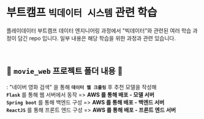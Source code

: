 # 부트캠프 `빅데이터 시스템` 관련 학습
플레이데이터 부트캠프 데이터 엔지니어링 과정에서 "빅데이터"와 관련된 여러 학습 과정이 담긴 repo 입니다. 일부 내용은 해당 학습을 위한 과정과 관련 있습니다.

<br>

## 🎦 `movie_web` 프로젝트 폴더 내용 🚀

: "네이버 영화 검색" 을 통해 **`데이터 웹 크롤링`** 후 추천 모델을 작성해<br>
**`Flask`** 를 통해 웹 서버에서 동작 => **AWS 를 통해 배포 - 모델 서버** <br>
**`Spring boot`** 를 통해 백엔드 구성 => **AWS 를 통해 배포 - 백엔드 서버** <br>
**`ReactJS`** 를 통해 프론트 엔드 구성 => **AWS 를 통해 배포 - 프론트 엔드 서버**
